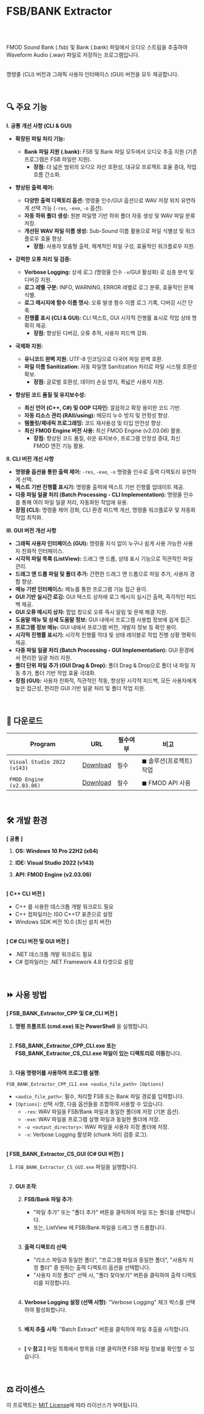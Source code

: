 # FSB/BANK Extractor

<BR> <BR>

FMOD Sound Bank (.fsb) 및 Bank (.bank) 파일에서 오디오 스트림을 추출하여 Waveform Audio (.wav) 파일로 저장하는 프로그램입니다. <BR> <BR>

명령줄 (CLI) 버전과 그래픽 사용자 인터페이스 (GUI) 버전을 모두 제공합니다.

<BR>

## 🔍 주요 기능

**I. 공통 개선 사항 (CLI & GUI)**

* **확장된 파일 처리 기능:**
    - **Bank 파일 지원 (.bank):** FSB 및 Bank 파일 모두에서 오디오 추출 지원 (기존 프로그램은 FSB 파일만 지원).
        - **장점:** 더 넓은 범위의 오디오 자산 호환성, 대규모 프로젝트 효율 증대, 작업 흐름 간소화.

* **향상된 출력 제어:**
    - **다양한 출력 디렉토리 옵션:** 명령줄 인수/GUI 옵션으로 WAV 저장 위치 유연하게 선택 가능 (`-res`, `-exe`, `-o` 옵션).
    - **자동 하위 폴더 생성:** 원본 파일명 기반 하위 폴더 자동 생성 및 WAV 파일 분류 저장.
    - **개선된 WAV 파일 이름 생성:** Sub-Sound 이름 활용으로 파일 식별성 및 워크플로우 효율 향상.
        - **장점:** 사용자 맞춤형 출력, 체계적인 파일 구성, 효율적인 워크플로우 지원.

* **강력한 오류 처리 및 검증:**
    - **Verbose Logging:** 상세 로그 (명령줄 인수 `-v`/GUI 활성화) 로 심층 분석 및 디버깅 지원.
    - **로그 레벨 구분:** INFO, WARNING, ERROR 레벨로 로그 분류, 효율적인 문제 식별.
    - **로그 메시지에 함수 이름 명시:** 오류 발생 함수 이름 로그 기록, 디버깅 시간 단축.
    - **진행률 표시 (CLI & GUI):** CLI 텍스트, GUI 시각적 진행률 표시로 작업 상태 명확히 제공.
        - **장점:** 향상된 디버깅, 오류 추적, 사용자 피드백 강화.

* **국제화 지원:**
    - **유니코드 완벽 지원:** UTF-8 인코딩으로 다국어 파일 완벽 호환.
    - **파일 이름 Sanitization:** 자동 파일명 Sanitization 처리로 파일 시스템 호환성 확보.
        - **장점:** 글로벌 호환성, 데이터 손실 방지, 폭넓은 사용자 지원.

* **향상된 코드 품질 및 유지보수성:**
    * **최신 언어 (C++, C#) 및 OOP 디자인:** 깔끔하고 확장 용이한 코드 기반.
    * **자동 리소스 관리 (RAII/using):** 메모리 누수 방지 및 안정성 향상.
    * **템플릿/제네릭 프로그래밍:** 코드 재사용성 및 타입 안전성 향상.
    * **최신 FMOD Engine 버전 사용:** 최신 FMOD Engine (v2.03.06) 활용.
        - **장점:** 향상된 코드 품질, 쉬운 유지보수, 프로그램 안정성 증대, 최신 FMOD 엔진 기능 활용.

**II. CLI 버전 개선 사항**

* **명령줄 옵션을 통한 출력 제어:** `-res`, `-exe`, `-o` 명령줄 인수로 출력 디렉토리 유연하게 선택.
* **텍스트 기반 진행률 표시기:** 명령줄 출력에 텍스트 기반 진행률 업데이트 제공.
* **다중 파일 일괄 처리 (Batch Processing - CLI Implementation):** 명령줄 인수를 통해 여러 파일 일괄 처리, 자동화된 작업에 유용.
* **장점 (CLI):** 명령줄 제어 강화, CLI 환경 피드백 개선, 명령줄 워크플로우 및 자동화 작업 최적화.

**III. GUI 버전 개선 사항**

* **그래픽 사용자 인터페이스 (GUI):** 명령줄 지식 없이 누구나 쉽게 사용 가능한 사용자 친화적 인터페이스.
* **시각적 파일 목록 (ListView):** 드래그 앤 드롭, 상태 표시 기능으로 직관적인 파일 관리.
* **드래그 앤 드롭 파일 및 폴더 추가:** 간편한 드래그 앤 드롭으로 파일 추가, 사용자 경험 향상.
* **메뉴 기반 인터페이스:** 메뉴를 통한 프로그램 기능 접근 용이.
* **GUI 기반 실시간 로깅:** GUI 텍스트 상자에 로그 메시지 실시간 출력, 즉각적인 피드백 제공.
* **GUI 오류 메시지 상자:** 팝업 창으로 오류 즉시 알림 및 문제 해결 지원.
* **도움말 메뉴 및 상세 도움말 정보:** GUI 내에서 프로그램 사용법 정보에 쉽게 접근.
* **프로그램 정보 메뉴:** GUI 내에서 프로그램 버전, 개발자 정보 등 확인 용이.
* **시각적 진행률 표시기:** 시각적 진행률 막대 및 상태 레이블로 작업 진행 상황 명확히 제공.
* **다중 파일 일괄 처리 (Batch Processing - GUI Implementation):** GUI 환경에서 편리한 일괄 처리 지원.
* **폴더 단위 파일 추가 (GUI Drag & Drop):** 폴더 Drag & Drop으로 폴더 내 파일 자동 추가, 폴더 기반 작업 효율 극대화.
* **장점 (GUI):** 사용자 친화적, 직관적인 작동, 향상된 시각적 피드백, 모든 사용자에게 높은 접근성, 편리한 GUI 기반 일괄 처리 및 폴더 작업 지원.

<BR>

## 💾 다운로드 <BR>
| Program                                | URL                                                | 필수여부 | 비고                                                                                           |
|----------------------------------------|----------------------------------------------------|----------|------------------------------------------------------------------------------------------------|
| `Visual Studio 2022 (v143)`            | [Download](https://visualstudio.microsoft.com/)   | 필수     | ◼ 솔루션(프로젝트) 작업 |
| `FMOD Engine (v2.03.06)`             | [Download](https://www.fmod.com/download#fmodengine)   | 필수     | ◼ FMOD API 사용 |

<BR>

## 🛠️ 개발 환경

**[ 공통 ]**

1. **OS: Windows 10 Pro 22H2 (x64)** <BR>

2. **IDE: Visual Studio 2022 (v143)** <BR>

3. **API: FMOD Engine (v2.03.06)** <BR> <BR>

**[ C++ CLI 버전 ]**

- C++ 를 사용한 데스크톱 개발 워크로드 필요 <BR>
- C++ 컴파일러는 ISO C++17 표준으로 설정 <BR>
- Windows SDK 버전 10.0 (최신 설치 버전) <BR> <BR>

**[ C# CLI 버전 및 GUI 버전 ]**

- .NET 데스크톱 개발 워크로드 필요 <BR>
- C# 컴파일러는 .NET Framework 4.8 타겟으로 설정

<BR>

## ⏩ 사용 방법

**[ FSB_BANK_Extractor_CPP 및 C#_CLI 버전 ]**

1. **명령 프롬프트 (cmd.exe) 또는 PowerShell** 을 실행합니다. <BR> <BR>

2. **FSB_BANK_Extractor_CPP_CLI.exe 또는 FSB_BANK_Extractor_CS_CLI.exe 파일이 있는 디렉토리로 이동**합니다. <BR> <BR>

3. **다음 명령어를 사용하여 프로그램 실행**: <BR>

```
FSB_BANK_Extractor_CPP_CLI.exe <audio_file_path> [Options]
```

   - `<audio_file_path>`: 필수,  처리할 FSB 또는 Bank 파일 경로를 입력합니다. <BR>
   - `[Options]`: 선택 사항, 다음 옵션들을 조합하여 사용할 수 있습니다. <BR>
     - `-res`: WAV 파일을 FSB/Bank 파일과 동일한 폴더에 저장 (기본 옵션).
     - `-exe`: WAV 파일을 프로그램 실행 파일과 동일한 폴더에 저장.
     - `-o <output_directory>`: WAV 파일을 사용자 지정 폴더에 저장.
     - `-v`: Verbose Logging 활성화 (chunk 처리 검증 로그). <BR> <BR>



**[ FSB_BANK_Extractor_CS_GUI (C# GUI 버전) ]**

1. `FSB_BANK_Extractor_CS_GUI.exe` 파일을 실행합니다. <BR> <BR>

2. **GUI 조작**:

   2. **FSB/Bank 파일 추가**:
      - "파일 추가" 또는 "폴더 추가" 버튼을 클릭하여 파일 또는 폴더를 선택합니다.
      - 또는, ListView 에 FSB/Bank 파일을 드래그 앤 드롭합니다. <BR> <BR>
   
   3. **출력 디렉토리 선택**:
      - "리소스 파일과 동일한 폴더", "프로그램 파일과 동일한 폴더", "사용자 지정 폴더" 중 원하는 출력 디렉토리 옵션을 선택합니다.
      - "사용자 지정 폴더" 선택 시, "폴더 찾아보기" 버튼을 클릭하여 출력 디렉토리를 지정합니다. <BR> <BR>
      
   4. **Verbose Logging 설정 (선택 사항)**: "Verbose Logging" 체크 박스를 선택하여 활성화합니다. <BR> <BR>
      
   5. **배치 추출 시작**: "Batch Extract" 버튼을 클릭하여 파일 추출을 시작합니다. <BR> <BR>

   - **[ 💡 참고 ]** 파일 목록에서 항목을 더블 클릭하면 FSB 파일 정보를 확인할 수 있습니다. <BR>

<BR>

## ⚖️ 라이센스
이 프로젝트는 [MIT License](LICENSE)에 따라 라이선스가 부여됩니다.
